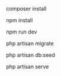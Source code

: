 composer install

npm install

npm run dev

php artisan migrate

php artisan db:seed

php artisan serve